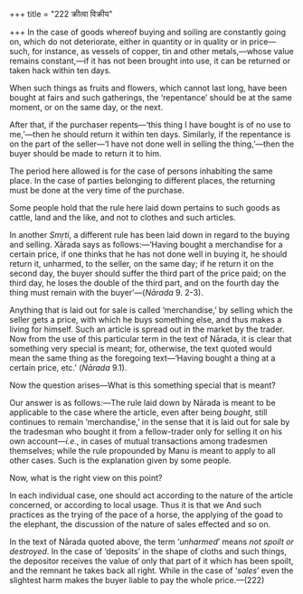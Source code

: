 +++
title = "222 क्रीत्वा विक्रीय"

+++
In the case of goods whereof buying and soiling are constantly going on,
which do not deteriorate, either in quantity or in quality or in
price—such, for instance, as vessels of copper, tin and other
metals,—whose value remains constant,—if it has not been brought into
use, it can be returned or taken hack within ten days.

When such things as fruits and flowers, which cannot last long, have
been bought at fairs and such gatherings, the ‘repentance’ should be at
the same moment, or on the same day, or the next.

After that, if the purchaser repents—‘this thing I have bought is of no
use to me,’—then he should return it within ten days. Similarly, if the
repentance is on the part of the seller—‘I have not done well in selling
the thing,’—then the buyer should be made to return it to him.

The period here allowed is for the case of persons inhabiting the same
place. In the case of parties belonging to different places, the
returning must be done at the very time of the purchase.

Some people hold that the rule here laid down pertains to such goods as
cattle, land and the like, and not to clothes and such articles.

In another *Smṛti*, a different rule has been laid down in regard to the
buying and selling. Xārada says as follows:—‘Having bought a merchandise
for a certain price, if one thinks that he has not done well in buying
it, he should return it, unharmed, to the seller, on the same day; if he
return it on the second day, the buyer should suffer the third part of
the price paid; on the third day, he loses the double of the third part,
and on the fourth day the thing must remain with the buyer’—(*Nārada* 9.
2-3).

Anything that is laid out for sale is called ‘merchandise,’ by selling
which the seller gets a price, with which he buys something else, and
thus makes a living for himself. Such an article is spread out in the
market by the trader. Now from the use of this particular term in the
text of Nārada, it is clear that something very special is meant; for,
otherwise, the text quoted would mean the same thing as the foregoing
text—‘Having bought a thing at a certain price, etc.’ (*Nārada* 9.1).

Now the question arises—What is this something special that is meant?

Our answer is as follows:—The rule laid down by Nārada is meant to be
applicable to the case where the article, even after being *bought*,
still continues to remain ‘merchandise,’ in the sense that it is laid
out for sale by the tradesman who bought it from a fellow-trader only
for selling it on his own account—*i.e*., in cases of mutual
transactions among tradesmen themselves; while the rule propounded by
Manu is meant to apply to all other cases. Such is the explanation given
by some people.

Now, what is the right view on this point?

In each individual case, one should act according to the nature of the
article concerned, or according to local usage. Thus it is that we And
such practices as the trying of the pace of a horse, the applying of the
goad to the elephant, the discussion of the nature of sales effected and
so on.

In the text of Nārada quoted above, the term ‘*unharmed*’ means *not
spoilt or destroyed*. In the case of ‘deposits’ in the shape of cloths
and such things, the depositor receives the value of only that part of
it which has been spoilt, and the remnant he takes back all right. While
in the case of ‘*sales*’ even the slightest harm makes the buyer liable
to pay the whole price.—(222)


